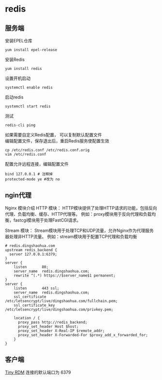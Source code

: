 # redis

## 服务端
安装EPEL仓库
```shell
yum install epel-release
```

安装Redis
```shell
yum install redis
```

设置开机启动
```shell
systemctl enable redis
```

启动redis
```shell
systemctl start redis
```

测试
```shell
redis-cli ping
```

如果需要自定义Redis配置，  可以复制默认配置文件  
编辑配置文件，保存退出后，重启Redis服务使配置生效
```shell
cp /etc/redis.conf /etc/redis.conf.orig
vim /etc/redis.conf
```

配置允许远程连接，编辑配置文件
```shell
bind 127.0.0.1 # 注释掉
protected-mode ye #改为 no
```

## ngin代理
Nginx 模块介绍
HTTP 模块： HTTP模块提供了处理HTTP请求的功能，包括反向代理、负载均衡、缓存、HTTP代理等。
例如：proxy模块用于反向代理和负载均衡，fastcgi模块用于处理FastCGI请求。

Stream 模块： Stream模块用于处理TCP和UDP流量，允许Nginx作为代理服务器处理非HTTP流量。
例如：stream模块用于配置TCP代理和负载均衡

```nginx
# redis.dingshaohua.com
upstream redis_backend {
  server 127.0.0.1:6379;
}
server {
    listen       80;
    server_name  redis.dingshaohua.com;
    rewrite ^(.*) https://$server_name$1 permanent;
}
server {
    listen       443 ssl;
    server_name  redis.dingshaohua.com;
    ssl_certificate /etc/letsencrypt/live/dingshaohua.com/fullchain.pem;
    ssl_certificate_key /etc/letsencrypt/live/dingshaohua.com/privkey.pem;
 
    location / {
	  proxy_pass http://redis_backend;
	  proxy_set_header Host $host;
	  proxy_set_header X-Real-IP $remote_addr;
	  proxy_set_header X-Forwarded-For $proxy_add_x_forwarded_for;
    }
}
```


## 客户端
[Tiny RDM](https://redis.tinycraft.cc/zh)
连接的默认端口为 6379


